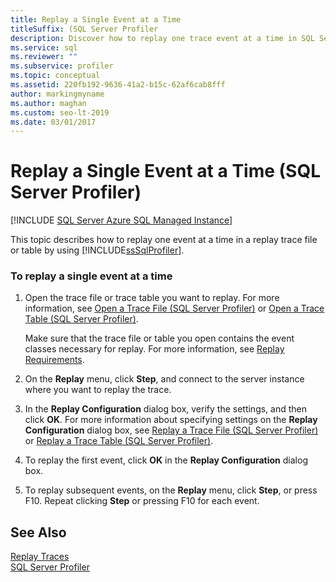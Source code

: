 ```yaml
---
title: Replay a Single Event at a Time
titleSuffix: (SQL Server Profiler
description: Discover how to replay one trace event at a time in SQL Server Profiler by stepping through a replay trace file or table.
ms.service: sql
ms.reviewer: ""
ms.subservice: profiler
ms.topic: conceptual
ms.assetid: 220fb192-9636-41a2-b15c-62af6cab8fff
author: markingmyname
ms.author: maghan
ms.custom: seo-lt-2019
ms.date: 03/01/2017
---
```


# Replay a Single Event at a Time (SQL Server Profiler)

 [!INCLUDE [SQL Server Azure SQL Managed Instance](../../includes/applies-to-version/sql-asdbmi.md)]

This topic describes how to replay one event at a time in a replay trace file or table by using [!INCLUDE[ssSqlProfiler](../../includes/sssqlprofiler-md.md)].  
  
### To replay a single event at a time  
  
1.  Open the trace file or trace table you want to replay. For more information, see [Open a Trace File &#40;SQL Server Profiler&#41;](../../tools/sql-server-profiler/open-a-trace-file-sql-server-profiler.md) or [Open a Trace Table &#40;SQL Server Profiler&#41;](../../tools/sql-server-profiler/open-a-trace-table-sql-server-profiler.md).  
  
     Make sure that the trace file or table you open contains the event classes necessary for replay. For more information, see [Replay Requirements](../../tools/sql-server-profiler/replay-requirements.md).  
  
2.  On the **Replay** menu, click **Step**, and connect to the server instance where you want to replay the trace.  
  
3.  In the **Replay Configuration** dialog box, verify the settings, and then click **OK**. For more information about specifying settings on the **Replay Configuration** dialog box, see [Replay a Trace File &#40;SQL Server Profiler&#41;](../../tools/sql-server-profiler/replay-a-trace-file-sql-server-profiler.md) or [Replay a Trace Table &#40;SQL Server Profiler&#41;](../../tools/sql-server-profiler/replay-a-trace-table-sql-server-profiler.md).  
  
4.  To replay the first event, click **OK** in the **Replay Configuration** dialog box.  
  
5.  To replay subsequent events, on the **Replay** menu, click **Step**, or press F10. Repeat clicking **Step** or pressing F10 for each event.  
  
## See Also  
 [Replay Traces](../../tools/sql-server-profiler/replay-traces.md)   
 [SQL Server Profiler](../../tools/sql-server-profiler/sql-server-profiler.md)  
  
  
